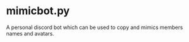 # mimicbot.py
A personal discord bot which can be used to copy and mimics members names and avatars.
